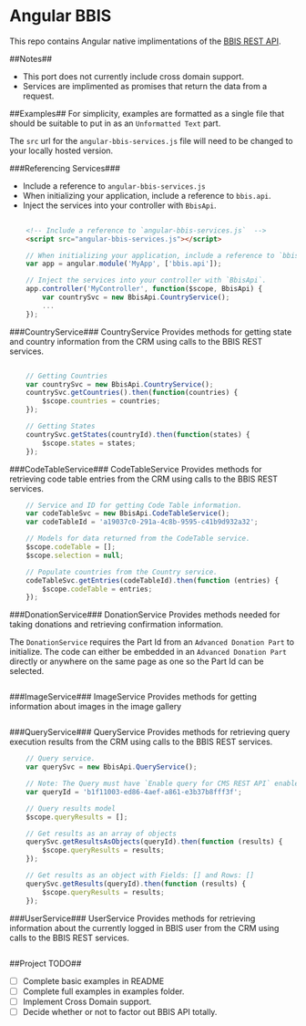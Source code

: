 Angular BBIS
============

This repo contains Angular native implimentations of the [BBIS REST API](http://developer.blackbaud.com/bbis/reference/rest/).  

##Notes##
- This port does not currently include cross domain support.
- Services are implimented as promises that return the data from a request.

##Examples##
For simplicity, examples are formatted as a single file that should be suitable to put in as an `Unformatted Text` part.

The `src` url for the `angular-bbis-services.js` file will need to be changed to your locally hosted version.

###Referencing Services###
- Include a reference to `angular-bbis-services.js` 
- When initializing your application, include a reference to `bbis.api`.
- Inject the services into your controller with `BbisApi`.

```html
    
    <!-- Include a reference to `angular-bbis-services.js`  -->
    <script src="angular-bbis-services.js"></script>

```

```javascript
    // When initializing your application, include a reference to `bbis.api`.
    var app = angular.module('MyApp', ['bbis.api']);

    // Inject the services into your controller with `BbisApi`.
    app.controller('MyController', function($scope, BbisApi) {
        var countrySvc = new BbisApi.CountryService();
        ...
    });

```

###CountryService###
CountryService Provides methods for getting state and country information from the CRM using calls to the BBIS REST services.

```javascript

    // Getting Countries
    var countrySvc = new BbisApi.CountryService();
    countrySvc.getCountries().then(function(countries) {
        $scope.countries = countries;
    });

    // Getting States
    countrySvc.getStates(countryId).then(function(states) {
        $scope.states = states;
    });

```

###CodeTableService###
CodeTableService Provides methods for retrieving code table entries from the CRM using calls to the BBIS REST services.

```javascript
    // Service and ID for getting Code Table information.
    var codeTableSvc = new BbisApi.CodeTableService();
    var codeTableId = 'a19037c0-291a-4c8b-9595-c41b9d932a32';

    // Models for data returned from the CodeTable service.
    $scope.codeTable = [];
    $scope.selection = null;

    // Populate countries from the Country service.
    codeTableSvc.getEntries(codeTableId).then(function (entries) {
        $scope.codeTable = entries;
    });
```

###DonationService###
DonationService Provides methods needed for taking donations and retrieving confirmation information.

The `DonationService` requires the Part Id from an `Advanced Donation Part` to initialize.  The code can either be embedded in an `Advanced Donation Part` directly or anywhere on the same page as one so the Part Id can be selected.

```javascript

```

###ImageService###
ImageService Provides methods for getting information about images in the image gallery

```javascript

```

###QueryService###
QueryService Provides methods for retrieving query execution results from the CRM using calls to the BBIS REST services.

```javascript
    // Query service.
    var querySvc = new BbisApi.QueryService();

    // Note: The Query must have `Enable query for CMS REST API` enabled.
    var queryId = 'b1f11003-ed86-4aef-a861-e3b37b8fff3f';

    // Query results model
    $scope.queryResults = [];

    // Get results as an array of objects
    querySvc.getResultsAsObjects(queryId).then(function (results) {
        $scope.queryResults = results;
    });

    // Get results as an object with Fields: [] and Rows: []
    querySvc.getResults(queryId).then(function (results) {
        $scope.queryResults = results;
    });
```

###UserService###
UserService Provides methods for retrieving information about the currently logged in BBIS user from the CRM using calls to the BBIS REST services.

```javascript

```


##Project TODO##
- [ ] Complete basic examples in README
- [ ] Complete full examples in examples folder.
- [ ] Implement Cross Domain support.
- [ ] Decide whether or not to factor out BBIS API totally.
